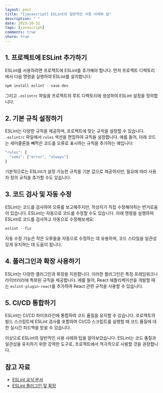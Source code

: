 ```yaml
---
layout: post
title: "[javascript] ESLint의 일반적인 사용 사례와 팁"
description: " "
date: 2023-10-31
tags: [javascript]
comments: true
share: true
---
```


## 1. 프로젝트에 ESLint 추가하기
ESLint를 사용하려면 프로젝트에 ESLint를 추가해야 합니다. 먼저 프로젝트 디렉토리에서 다음 명령을 실행하여 ESLint를 설치합니다:
```javascript
npm install eslint --save-dev
```
그리고 `.eslintrc` 파일을 프로젝트의 루트 디렉토리에 생성하여 ESLint 설정을 정의합니다.

## 2. 기본 규칙 설정하기
ESLint는 다양한 규칙을 제공하며, 프로젝트에 맞는 규칙을 설정할 수 있습니다. `.eslintrc` 파일에서 `rules` 섹션을 편집하여 규칙을 설정합니다. 예를 들어, 아래 코드는 세미콜론을 빼먹은 코드를 오류로 표시하는 규칙을 추가하는 예입니다:
```javascript
"rules": {
  "semi": ["error", "always"]
}
```
기본적으로는 ESLint가 설정 가능한 규칙을 기본 값으로 제공하지만, 필요에 따라 사용자 정의 규칙을 추가할 수도 있습니다.

## 3. 코드 검사 및 자동 수정
ESLint는 코드를 검사하여 오류를 보고해주지만, 작성자가 직접 수정해야하는 번거로움이 있습니다. ESLint는 자동으로 코드를 수정할 수도 있습니다. 아래 명령을 실행하여 ESLint로 코드를 검사하고 자동으로 수정해보세요:
```javascript
eslint --fix
```
자동 수정 기능은 작은 오류들을 자동으로 수정하는 데 유용하며, 코드 스타일을 일관성 있게 유지하는 데 도움이 됩니다.

## 4. 플러그인과 확장 사용하기
ESLint는 다양한 플러그인과 확장을 지원합니다. 이러한 플러그인은 특정 프레임워크나 라이브러리에 특화된 규칙을 제공합니다. 예를 들어, React 애플리케이션을 개발할 때는 `eslint-plugin-react`를 추가하여 React 관련 규칙을 사용할 수 있습니다.

## 5. CI/CD 통합하기
ESLint는 CI/CD 파이프라인에 통합하여 코드 품질을 유지할 수 있습니다. 프로젝트의 빌드 스크립트에 ESLint 검사를 포함하여 CI/CD 스크립트를 실행할 때 코드 품질에 대한 실시간 피드백을 받을 수 있습니다.

이상으로 ESLint의 일반적인 사용 사례와 팁을 알아보았습니다. ESLint는 코드 품질과 일관성을 유지하기 위한 강력한 도구로, 프로젝트에서 적극적으로 사용할 것을 권장합니다.

## 참고 자료
- [ESLint 공식 문서](https://eslint.org/docs/user-guide/getting-started)
- [ESLint 플러그인 및 확장](https://eslint.org/docs/user-guide/configuring/plugins)